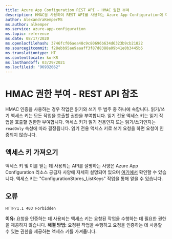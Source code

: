 ```yaml
---
title: Azure App Configuration REST API - HMAC 권한 부여
description: HMAC을 사용하여 REST API를 사용하는 Azure App Configuration에 대해 권한을 부여합니다.
author: AlexandraKemperMS
ms.author: alkemper
ms.service: azure-app-configuration
ms.topic: reference
ms.date: 08/17/2020
ms.openlocfilehash: 3746fcf06aea48c9c80696b634d6323b9cb21822
ms.sourcegitcommit: f28ebb95ae9aaaff3f87d8388a09b41e0b3445b5
ms.translationtype: HT
ms.contentlocale: ko-KR
ms.lasthandoff: 03/29/2021
ms.locfileid: "96932662"
---
```

# <a name="hmac-authorization---rest-api-reference"></a>HMAC 권한 부여 - REST API 참조

HMAC 인증을 사용하는 경우 작업은 읽기와 쓰기 두 범주 중 하나에 속합니다. 읽기/쓰기 액세스 키는 모든 작업을 호출할 권한을 부여합니다. 읽기 전용 액세스 키는 읽기 작업을 호출할 권한만 부여합니다. 액세스 키가 읽기 전용인지 또는 읽기/쓰기인지는 `readOnly` 속성에 따라 결정됩니다. 읽기 전용 액세스 키로 쓰기 요청을 하면 요청이 인증되지 않습니다.

## <a name="obtaining-access-keys"></a>액세스 키 가져오기

액세스 키 및 이를 얻는 데 사용되는 API를 설명하는 사양은 Azure App Configuration 리소스 공급자 사양에 자세히 설명되어 있으며 [여기에서](https://github.com/Azure/azure-rest-api-specs/blob/master/specification/appconfiguration/resource-manager/Microsoft.AppConfiguration/stable/2019-10-01/appconfiguration.json) 확인할 수 있습니다. 액세스 키는 "ConfigurationStores_ListKeys" 작업을 통해 얻을 수 있습니다.

## <a name="errors"></a>오류

```http
HTTP/1.1 403 Forbidden
```

**이유:** 요청을 인증하는 데 사용되는 액세스 키는 요청된 작업을 수행하는 데 필요한 권한을 제공하지 않습니다.
**해결 방법:** 요청된 작업을 수행하고 요청을 인증하는 데 사용할 수 있는 권한을 제공하는 액세스 키를 가져옵니다.

